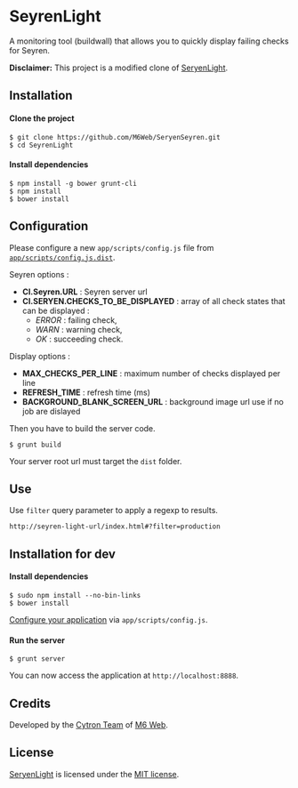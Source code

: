 # SeyrenLight

A monitoring tool (buildwall) that allows you to quickly display failing checks for Seyren.

**Disclaimer:** This project is a modified clone of [SeryenLight](https://github.com/M6Web/SeryenLight).

## Installation

#### Clone the project

```
$ git clone https://github.com/M6Web/SeryenSeyren.git
$ cd SeyrenLight
```

#### Install dependencies

```
$ npm install -g bower grunt-cli
$ npm install
$ bower install
```

## Configuration

Please configure a new `app/scripts/config.js` file from [`app/scripts/config.js.dist`](app/scripts/config.js.dist).

Seyren options :

* **CI.Seyren.URL** : Seyren server url
* **CI.SERYEN.CHECKS_TO_BE_DISPLAYED** : array of all check states that can be displayed :
  * *ERROR* : failing check,
  * *WARN* : warning check,
  * *OK* : succeeding check.

Display options :

* **MAX_CHECKS_PER_LINE** : maximum number of checks displayed per line
* **REFRESH_TIME** : refresh time (ms)
* **BACKGROUND_BLANK_SCREEN_URL** : background image url use if no job are dislayed

Then you have to build the server code.

```shell
$ grunt build
```

Your server root url must target the `dist` folder.

## Use

Use `filter` query parameter to apply a regexp to results.

```
http://seyren-light-url/index.html#?filter=production
```

## Installation for dev

#### Install dependencies

```
$ sudo npm install --no-bin-links
$ bower install
```

[Configure your application](#configuration) via `app/scripts/config.js`.

#### Run the server

```
$ grunt server
```

You can now access the application at `http://localhost:8888`.

## Credits

Developed by the [Cytron Team](http://cytron.fr/) of [M6 Web](http://tech.m6web.fr/).

## License

[SeryenLight](https://github.com/M6Web/SeryenLight) is licensed under the [MIT license](LICENSE).
